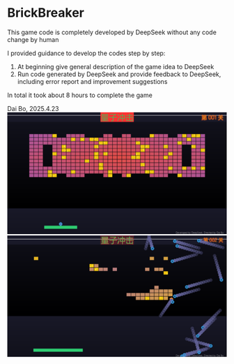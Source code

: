 # BrickBreaker
This game code is completely developed by DeepSeek without any code change by human

I provided guidance to develop the codes step by step:
1. At beginning give general description of the game idea to DeepSeek
2. Run code generated by DeepSeek and provide feedback to DeepSeek, 
     including error report and improvement suggestions

In total it took about 8 hours to complete the game
 
 Dai Bo, 2025.4.23
<img src="https://github.com/daibo-ms/BrickBreaker/blob/887d45fa4115ec2f1d908e2e8386ba0be1d2e23f/%E6%89%93%E7%A0%96%E5%9D%971.png">
<img src="https://github.com/daibo-ms/BrickBreaker/blob/887d45fa4115ec2f1d908e2e8386ba0be1d2e23f/%E6%89%93%E7%A0%96%E5%9D%972.png">
